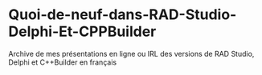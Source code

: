 # Quoi-de-neuf-dans-RAD-Studio-Delphi-Et-CPPBuilder
Archive de mes présentations en ligne ou IRL des versions de RAD Studio, Delphi et C++Builder en français
